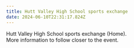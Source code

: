 ```yaml
---
title: Hutt Valley High School sports exchange
date: 2024-06-10T22:31:17.824Z
---
```

Hutt Valley High School sports exchange (Home).  
More information to follow closer to the event.